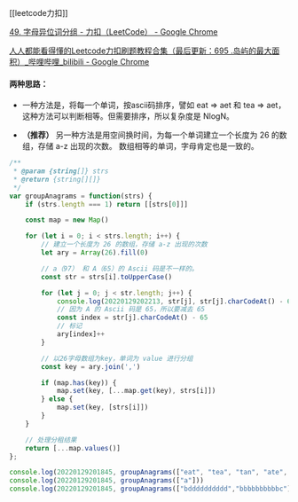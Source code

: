 [[leetcode力扣]]

[49. 字母异位词分组 - 力扣（LeetCode） - Google Chrome](https://leetcode-cn.com/problems/group-anagrams/)

[人人都能看得懂的Leetcode力扣刷题教程合集（最后更新：695 .岛屿的最大面积）_哔哩哔哩_bilibili - Google Chrome](https://www.bilibili.com/video/BV1wA411b7qZ?p=10)

#### 两种思路：

- 一种方法是，将每一个单词，按ascii码排序，譬如 eat => aet 和 tea => aet，这种方法可以判断相等。但需要排序，所以复杂度是 NlogN。

- **（推荐）** 另一种方法是用空间换时间，为每一个单词建立一个长度为 26 的数组，存储 a-z 出现的次数。 数组相等的单词，字母肯定也是一致的。

```javascript
/**
 * @param {string[]} strs
 * @return {string[][]}
 */
var groupAnagrams = function(strs) {
	if (strs.length === 1) return [[strs[0]]]

	const map = new Map()

	for (let i = 0; i < strs.length; i++) {
		// 建立一个长度为 26 的数组，存储 a-z 出现的次数
		let ary = Array(26).fill(0)

		// a（97） 和 A（65）的 Ascii 码是不一样的。
		const str = strs[i].toUpperCase()

		for (let j = 0; j < str.length; j++) {
			console.log(20220129202213, str[j], str[j].charCodeAt() - 65)
			// 因为 A 的 Ascii 码是 65，所以要减去 65
			const index = str[j].charCodeAt() - 65
			// 标记
			ary[index]++
		}

		// 以26字母数组为key，单词为 value 进行分组
		const key = ary.join(',')

		if (map.has(key)) {
			map.set(key, [...map.get(key), strs[i]])
		} else {
			map.set(key, [strs[i]])
		}
	}

	// 处理分租结果
	return [...map.values()]
};

console.log(20220129201845, groupAnagrams(["eat", "tea", "tan", "ate", "nat", "bat"]))
console.log(20220129201845, groupAnagrams(["a"]))
console.log(20220129201845, groupAnagrams(["bdddddddddd","bbbbbbbbbbc"]))
```